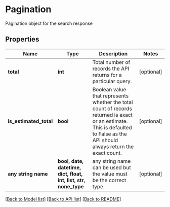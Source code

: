 # Pagination

Pagination object for the search response

## Properties
Name | Type | Description | Notes
------------ | ------------- | ------------- | -------------
**total** | **int** | Total number of records the API returns for a particular query. | [optional] 
**is_estimated_total** | **bool** | Boolean value that represents whether the total count of records returned is exact or an estimate. This is defaulted to False as the API should always return the exact count. | [optional] 
**any string name** | **bool, date, datetime, dict, float, int, list, str, none_type** | any string name can be used but the value must be the correct type | [optional]

[[Back to Model list]](../README.md#documentation-for-models) [[Back to API list]](../README.md#documentation-for-api-endpoints) [[Back to README]](../README.md)


